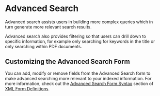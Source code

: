 # Advanced Search

Advanced search assists users in building more complex queries which in turn generate more relevant search results.

Advanced search also provides filtering so that users can drill down to specific information, for example only searching for keywords in the title or only searching within PDF documents.

## Customizing the Advanced Search Form

You can add, modify or remove fields from the Advanced Search form to make advanced searching more relevant to your indexed information. For more information, check out the [Advanced Search Form Syntax](../xml-form-definitions.md#advancedsearchformsyntax) section of [XML Form Definitions](/xml-form-definitions.md).

